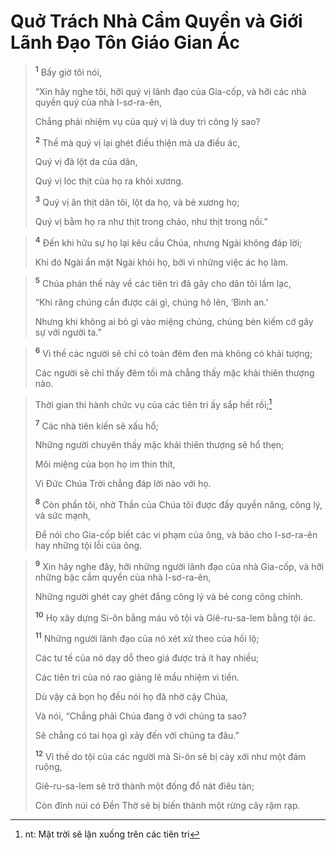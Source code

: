 # Quở Trách Nhà Cầm Quyền và Giới Lãnh Ðạo Tôn Giáo Gian Ác

> <sup><b>1</b></sup> Bấy giờ tôi nói,
> 
> “Xin hãy nghe tôi, hỡi quý vị lãnh đạo của Gia-cốp, và hỡi các nhà quyền quý của nhà I-sơ-ra-ên,
> 
> Chẳng phải nhiệm vụ của quý vị là duy trì công lý sao?
> 
> <sup><b>2</b></sup> Thế mà quý vị lại ghét điều thiện mà ưa điều ác,
> 
> Quý vị đã lột da của dân,
> 
> Quý vị lóc thịt của họ ra khỏi xương.
> 
> <sup><b>3</b></sup> Quý vị ăn thịt dân tôi, lột da họ, và bẻ xương họ;
> 
> Quý vị bằm họ ra như thịt trong chảo, như thịt trong nồi.”
>


> <sup><b>4</b></sup> Ðến khi hữu sự họ lại kêu cầu Chúa, nhưng Ngài không đáp lời;
> 
> Khi đó Ngài ẩn mặt Ngài khỏi họ, bởi vì những việc ác họ làm.
>


> <sup><b>5</b></sup> Chúa phán thế này về các tiên tri đã gây cho dân tôi lầm lạc,
> 
> “Khi răng chúng cắn được cái gì, chúng hô lên, ‘Bình an.’
> 
> Nhưng khi không ai bỏ gì vào miệng chúng, chúng bèn kiếm cớ gây sự với người ta.”
>


> <sup><b>6</b></sup> Vì thế các người sẽ chỉ có toàn đêm đen mà không có khải tượng;
> 
> Các người sẽ chỉ thấy đêm tối mà chẳng thấy mặc khải thiên thượng nào.
>


> Thời gian thi hành chức vụ của các tiên tri ấy sắp hết rồi;[^1]
> 
> <sup><b>7</b></sup> Các nhà tiên kiến sẽ xấu hổ;
> 
> Những người chuyên thấy mặc khải thiên thượng sẽ hổ thẹn;
> 
> Môi miệng của bọn họ im thin thít,
> 
> Vì Ðức Chúa Trời chẳng đáp lời nào với họ.
> 
> <sup><b>8</b></sup> Còn phần tôi, nhờ Thần của Chúa tôi được đầy quyền năng, công lý, và sức mạnh,
> 
> Ðể nói cho Gia-cốp biết các vi phạm của ông, và báo cho I-sơ-ra-ên hay những tội lỗi của ông.
>


> <sup><b>9</b></sup> Xin hãy nghe đây, hỡi những người lãnh đạo của nhà Gia-cốp, và hỡi những bậc cầm quyền của nhà I-sơ-ra-ên,
> 
> Những người ghét cay ghét đắng công lý và bẻ cong công chính.
> 
> <sup><b>10</b></sup> Họ xây dựng Si-ôn bằng máu vô tội và Giê-ru-sa-lem bằng tội ác.
> 
> <sup><b>11</b></sup> Những người lãnh đạo của nó xét xử theo của hối lộ;
> 
> Các tư tế của nó dạy dỗ theo giá được trả ít hay nhiều;
> 
> Các tiên tri của nó rao giảng lẽ mầu nhiệm vì tiền.
> 
> Dù vậy cả bọn họ đều nói họ đã nhờ cậy Chúa,
> 
> Và nói, “Chẳng phải Chúa đang ở với chúng ta sao?
> 
> Sẽ chẳng có tai họa gì xảy đến với chúng ta đâu.”
> 
> <sup><b>12</b></sup> Vì thế do tội của các người mà Si-ôn sẽ bị cày xới như một đám ruộng,
> 
> Giê-ru-sa-lem sẽ trở thành một đống đổ nát điêu tàn;
> 
> Còn đỉnh núi có Ðền Thờ sẽ bị biến thành một rừng cây rậm rạp.
>

[^1]: nt: Mặt trời sẽ lặn xuống trên các tiên tri
